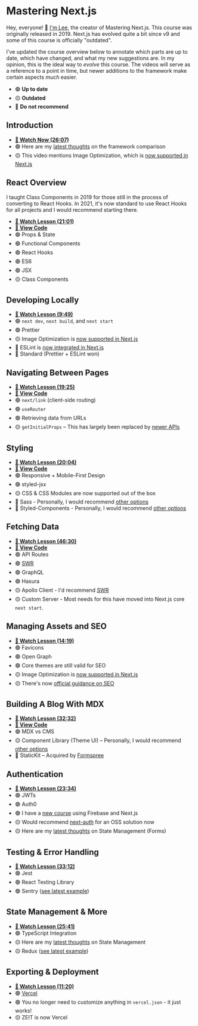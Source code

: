 # Mastering Next.js

Hey, everyone! 👋 [I'm Lee](https://leerob.io/), the creator of Mastering Next.js. This course was originally released in 2019. Next.js has evolved quite a bit since v9 and some of this course is officially "outdated".

I've updated the course overview below to annotate which parts are up to date, which have changed, and what my new suggestions are. In my opinion, this is the ideal way to _evolve_ this course. The videos will serve as a reference to a point in time, but newer additions to the framework make certain aspects _much_ easier.

- 🟢 **Up to date**
- 🟡 **Outdated**
- 🔴 **Do not recommend**

## Introduction

- [**🎥 Watch Now (26:07)**](https://www.youtube.com/watch?v=uQeidE2LA1s&list=PL6bwFJ82M6FXjyBTVi6WSCWin8q_g_8RR)
- 🟢 Here are my [latest thoughts](https://leerob.io/blog/nextjs-gatsby-create-react-app) on the framework comparison
- 🟡 This video mentions Image Optimization, which is [now supported in Next.js](https://nextjs.org/docs/basic-features/image-optimization)

## React Overview

I taught Class Components in 2019 for those still in the process of converting to React Hooks. In 2021, it's now standard to use React Hooks for all projects and I would recommend starting there.

- [**🎥 Watch Lesson (21:01)**](https://www.youtube.com/watch?v=cahFm8eeeJI&list=PL6bwFJ82M6FXjyBTVi6WSCWin8q_g_8RR)
- [**👀 View Code**](https://github.com/leerob/mastering-nextjs/tree/master/course/react)
- 🟢 Props & State
- 🟢 Functional Components
- 🟢 React Hooks
- 🟢 ES6
- 🟢 JSX
- 🟡 Class Components

## Developing Locally

- [**🎥 Watch Lesson (9:49)**](https://www.youtube.com/watch?v=KojdxS-1ot8&list=PL6bwFJ82M6FXjyBTVi6WSCWin8q_g_8RR)
- 🟢 `next dev`, `next build`, and `next start`
- 🟢 Prettier
- 🟡 Image Optimization is [now supported in Next.js](https://nextjs.org/docs/basic-features/image-optimization)
- 🔴 ESLint is [now integrated in Next.js](https://nextjs.org/docs/basic-features/eslint)
- 🔴 Standard (Prettier + ESLint won)

## Navigating Between Pages

- [**🎥 Watch Lesson (19:25)**](https://www.youtube.com/watch?v=ERUHYh_65F4&list=PL6bwFJ82M6FXjyBTVi6WSCWin8q_g_8RR)
- [**👀 View Code**](https://github.com/leerob/mastering-nextjs/tree/master/course/navigation)
- 🟢 `next/link` (client-side routing)
- 🟢 `useRouter`
- 🟢 Retrieving data from URLs
- 🟡 `getInitialProps` – This has largely been replaced by [newer APIs](https://nextjs.org/blog/next-9-3#next-gen-static-site-generation-ssg-support)

## Styling

- [**🎥 Watch Lesson (20:04)**](https://www.youtube.com/watch?v=2t6y-bDIe0Y&list=PL6bwFJ82M6FXjyBTVi6WSCWin8q_g_8RR)
- [**👀 View Code**](https://github.com/leerob/mastering-nextjs/tree/master/course/styling)
- 🟢 Responsive + Mobile-First Design
- 🟢 styled-jsx
- 🟡 CSS & CSS Modules are now supported out of the box
- 🔴 Sass - Personally, I would recommend [other options](https://leerob.io/blog/css-with-react)
- 🔴 Styled-Components - Personally, I would recommend [other options](https://leerob.io/blog/css-with-react)

## Fetching Data

- [**🎥 Watch Lesson (46:30)**](https://www.youtube.com/watch?v=0UjtqQGLMks&list=PL6bwFJ82M6FXjyBTVi6WSCWin8q_g_8RR)
- [**👀 View Code**](https://github.com/leerob/mastering-nextjs/tree/master/course/fetching-data)
- 🟢 API Routes
- 🟢 [SWR](https://swr.vercel.app)
- 🟢 GraphQL
- 🟢 Hasura
- 🟡 Apollo Client - I'd recommend [SWR](https://swr.vercel.app/docs/data-fetching#graphql)
- 🟡 Custom Server - Most needs for this have moved into Next.js core `next start`.

## Managing Assets and SEO

- [**🎥 Watch Lesson (14:19)**](https://www.youtube.com/watch?v=fJL1K14F8R8&list=PL6bwFJ82M6FXjyBTVi6WSCWin8q_g_8RR)
- 🟢 Favicons
- 🟢 Open Graph
- 🟢 Core themes are still valid for SEO
- 🟡 Image Optimization is [now supported in Next.js](https://nextjs.org/docs/basic-features/image-optimization)
- 🟡 There's now [official guidance on SEO](https://nextjs.org/learn/seo)

## Building A Blog With MDX

- [**🎥 Watch Lesson (32:32)**](https://www.youtube.com/watch?v=dsCfi0yRr1w&list=PL6bwFJ82M6FXjyBTVi6WSCWin8q_g_8RR)
- [**👀 View Code**](https://github.com/leerob/mastering-nextjs/tree/master/course/mdx)
- 🟢 MDX vs CMS
- 🟡 Component Library (Theme UI) – Personally, I would recommend [other options](https://leerob.io/blog/css-with-react)
- 🔴 StaticKit – Acquired by [Formspree](https://formspree.io/)

## Authentication

- [**🎥 Watch Lesson (23:34)**](https://www.youtube.com/watch?v=1BUT7T9ThlU&list=PL6bwFJ82M6FXjyBTVi6WSCWin8q_g_8RR)
- 🟢 JWTs
- 🟢 Auth0
- 🟢 I have a [new course](https://react2025.com/) using Firebase and Next.js
- 🟡 Would recommend [next-auth](https://next-auth.js.org/) for an OSS solution now
- 🟡 Here are my [latest thoughts](https://leerob.io/blog/react-state-management) on State Management (Forms)

## Testing & Error Handling

- [**🎥 Watch Lesson (33:12)**](https://www.youtube.com/watch?v=yPBtVxDEC0w&list=PL6bwFJ82M6FXjyBTVi6WSCWin8q_g_8RR)
- 🟢 Jest
- 🟢 React Testing Library
- 🟢 Sentry ([see latest example](https://github.com/vercel/next.js/tree/canary/examples/with-sentry))

## State Management & More

- [**🎥 Watch Lesson (25:41)**](https://www.youtube.com/watch?v=MR43-gYVQbI&list=PL6bwFJ82M6FXjyBTVi6WSCWin8q_g_8RR)
- 🟢 TypeScript Integration
- 🟡 Here are my [latest thoughts](https://leerob.io/blog/react-state-management) on State Management
- 🟡 Redux ([see latest example](https://github.com/vercel/next.js/tree/canary/examples/with-redux))

## Exporting & Deployment

- [**🎥 Watch Lesson (11:20)**](https://www.youtube.com/watch?v=OQ4O4daD434&list=PL6bwFJ82M6FXjyBTVi6WSCWin8q_g_8RR)
- 🟢 [Vercel](https://vercel.com)
- 🟢 You no longer need to customize anything in `vercel.json` - it just works!
- 🟡 ZEIT is now Vercel
